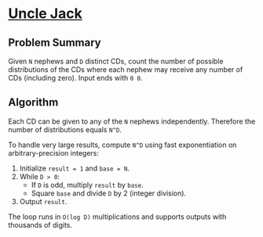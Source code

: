 # [Uncle Jack](https://www.spoj.com/problems/UJ/)

## Problem Summary
Given `N` nephews and `D` distinct CDs, count the number of possible distributions of the CDs where each nephew may receive any number of CDs (including zero). Input ends with `0 0`.

## Algorithm
Each CD can be given to any of the `N` nephews independently. Therefore the number of distributions equals `N^D`.

To handle very large results, compute `N^D` using fast exponentiation on arbitrary-precision integers:
1. Initialize `result = 1` and `base = N`.
2. While `D > 0`:
   - If `D` is odd, multiply `result` by `base`.
   - Square `base` and divide `D` by 2 (integer division).
3. Output `result`.

The loop runs in `O(log D)` multiplications and supports outputs with thousands of digits.
